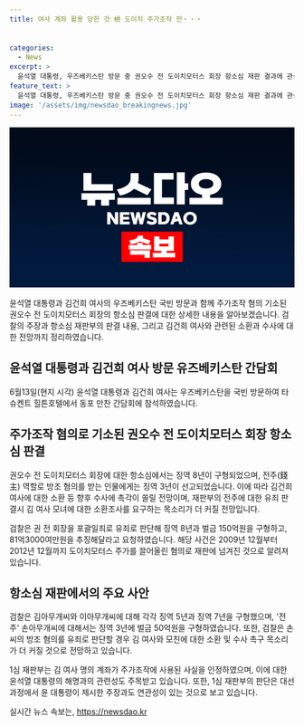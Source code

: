 ```yaml
---
title: 여사 계좌 활용 당한 것 檢 도이치 주가조작 전・・・


categories:
  - News
excerpt: >
  윤석열 대통령, 우즈베키스탄 방문 중 권오수 전 도이치모터스 회장 항소심 재판 결과에 관심 집중 - 윤석열 대통령과 김건희 여사의 우즈베키스탄 방문 중, 권오수 전 도이치모터스 회장의 항소심 결과에 대한 관심이 뜨겁다. 윤 대통령 부인에 대한 소환 가능성도 숙고되는 가운데, 항소심에서 검찰의 촉구에 대한 판결이 주목받을 전망이다. 또한, 주가조작 사건과 관련된 손씨의 유죄 선고에 따라 김 여사와 모친에 대한 소환 및 수사 촉구 목소리가 커질 것으로 예상된다. 이에 따라 윤 대통령 최측의 주장과 1심 재판부의 판단이 대립되는 상황에서, 김 여사와의 관련성이 더욱 강조될 것으로 보인다.
feature_text: >
  윤석열 대통령, 우즈베키스탄 방문 중 권오수 전 도이치모터스 회장 항소심 재판 결과에 관심 집중 - 윤석열 대통령과 김건희 여사의 우즈베키스탄 방문 중, 권오수 전 도이치모터스 회장의 항소심 결과에 대한 관심이 뜨겁다. 윤 대통령 부인에 대한 소환 가능성도 숙고되는 가운데, 항소심에서 검찰의 촉구에 대한 판결이 주목받을 전망이다. 또한, 주가조작 사건과 관련된 손씨의 유죄 선고에 따라 김 여사와 모친에 대한 소환 및 수사 촉구 목소리가 커질 것으로 예상된다. 이에 따라 윤 대통령 최측의 주장과 1심 재판부의 판단이 대립되는 상황에서, 김 여사와의 관련성이 더욱 강조될 것으로 보인다.
image: '/assets/img/newsdao_breakingnews.jpg'
---
```


<p><img src="/assets/img/newsdao_breakingnews.jpg" alt="bookingtag 속보" /></p>

<p data-ke-size="size16">윤석열 대통령과 김건희 여사의 우즈베키스탄 국빈 방문과 함께 주가조작 혐의 기소된 권오수 전 도이치모터스 회장의 항소심 판결에 대한 상세한 내용을 알아보겠습니다. 검찰의 주장과 항소심 재판부의 판결 내용, 그리고 김건희 여사와 관련된 소환과 수사에 대한 전망까지 정리하였습니다.</p>

<h2 data-ke-size="size26">윤석열 대통령과 김건희 여사 방문 유즈베키스탄 간담회</h2>

<p data-ke-size="size16">6월13일(현지 시각) 윤석열 대통령과 김건희 여사는 우즈베키스탄을 국빈 방문하여 타슈켄트 힐튼호텔에서 동포 만찬 간담회에 참석하였습니다.</p>

<h2 data-ke-size="size26">주가조작 혐의로 기소된 권오수 전 도이치모터스 회장 항소심 판결</h2>

<p data-ke-size="size16">권오수 전 도이치모터스 회장에 대한 항소심에서는 징역 8년이 구형되었으며, 전주(錢主) 역할로 방조 혐의를 받는 인물에게는 징역 3년이 선고되었습니다. 이에 따라 김건희 여사에 대한 소환 등 향후 수사에 촉각이 쏠릴 전망이며, 재판부의 전주에 대한 유죄 판결시 김 여사 모녀에 대한 소환조사를 요구하는 목소리가 더 커질 전망입니다.</p>

<p data-ke-size="size16">검찰은 권 전 회장을 포괄일죄로 유죄로 판단해 징역 8년과 벌금 150억원을 구형하고, 81억3000여만원을 추징해달라고 요청하였습니다. 해당 사건은 2009년 12월부터 2012년 12월까지 도이치모터스 주가를 끌어올린 혐의로 재판에 넘겨진 것으로 알려져 있습니다.</p>

<h2 data-ke-size="size26">항소심 재판에서의 주요 사안</h2>

<p data-ke-size="size16">검찰은 김아무개씨와 이아무개씨에 대해 각각 징역 5년과 징역 7년을 구형했으며, '전주' 손아무개씨에 대해서는 징역 3년에 벌금 50억원을 구형하였습니다. 또한, 검찰은 손씨의 방조 혐의를 유죄로 판단할 경우 김 여사와 모친에 대한 소환 및 수사 촉구 목소리가 더 커질 것으로 전망하고 있습니다.</p>

<p data-ke-size="size16">1심 재판부는 김 여사 명의 계좌가 주가조작에 사용된 사실을 인정하였으며, 이에 대한 윤석열 대통령의 해명과의 관련성도 주목받고 있습니다. 또한, 1심 재판부의 판단은 대선과정에서 윤 대통령이 제시한 주장과도 연관성이 있는 것으로 보고 있습니다.</p>
실시간 뉴스 속보는, <a href="https://newsdao.kr" rel="dofollow">https://newsdao.kr</a>


